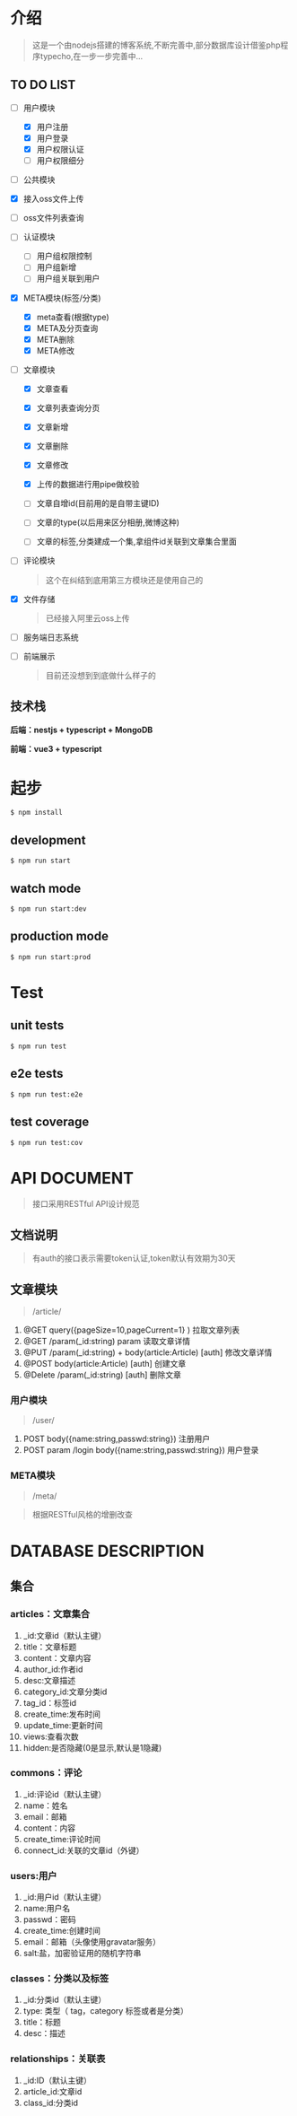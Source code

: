 <!--
 * @Author: your name
 * @Date: 2021-01-02 10:59:57
 * @LastEditTime: 2021-01-06 18:28:17
 * @LastEditors: wumao
 * @Description: In User Settings Edit
 * @FilePath: /nest-blog/README.md
-->
# 介绍

> 这是一个由nodejs搭建的博客系统,不断完善中,部分数据库设计借鉴php程序typecho,在一步一步完善中...

## TO DO LIST


- [ ] 用户模块
  - [x] 用户注册
  - [x] 用户登录
  - [x] 用户权限认证
  - [ ] 用户权限细分
 
 - [ ] 公共模块
  - [x] 接入oss文件上传
  - [ ] oss文件列表查询

- [ ] 认证模块
  - [ ] 用户组权限控制
  - [ ] 用户组新增
  - [ ] 用户组关联到用户

- [X] META模块(标签/分类)
  - [x] meta查看(根据type)
  - [x] META及分页查询
  - [x] META删除
  - [x] META修改

- [ ] 文章模块
  - [x] 文章查看
  - [x] 文章列表查询分页
  - [x] 文章新增
  - [x] 文章删除
  - [x] 文章修改
  - [x] 上传的数据进行用pipe做校验
  - [ ] 文章自增id(目前用的是自带主键ID)
  - [ ] 文章的type(以后用来区分相册,微博这种)
  - [ ] 文章的标签,分类建成一个集,拿组件id关联到文章集合里面


- [ ] 评论模块
  > 这个在纠结到底用第三方模块还是使用自己的

- [x] 文件存储
  > 已经接入阿里云oss上传

- [ ] 服务端日志系统

- [ ] 前端展示
  > 目前还没想到到底做什么样子的
  

## 技术栈

**后端：nestjs + typescript + MongoDB**

**前端：vue3 + typescript**

# 起步
 ```
 $ npm install
 ```

## development
```
$ npm run start
```

## watch mode
```
$ npm run start:dev
```

## production mode
```
$ npm run start:prod
```
# Test
## unit tests
```
$ npm run test
```

## e2e tests
```
$ npm run test:e2e
```

## test coverage
```
$ npm run test:cov
```

# API DOCUMENT

> 接口采用RESTful API设计规范

## 文档说明 

> 有auth的接口表示需要token认证,token默认有效期为30天

## 文章模块

> /article/

1. @GET query({pageSize=10,pageCurrent=1}  ) 拉取文章列表
2. @GET /param(_id:string) param 读取文章详情  
3. @PUT /param(_id:string)   + body(article:Article) [auth] 修改文章详情
4. @POST body(article:Article) [auth]  创建文章
5. @Delete /param(_id:string)  [auth]  删除文章

### 用户模块

 

> /user/

1. POST body({name:string,passwd:string}) 注册用户
2. POST param /login body({name:string,passwd:string}) 用户登录
### META模块

 

> /meta/

> 根据RESTful风格的增删改查

# DATABASE DESCRIPTION
## 集合

### articles：文章集合

1. _id:文章id（默认主键）
2. title：文章标题
3. content：文章内容
4. author_id:作者id
5. desc:文章描述
6. category_id:文章分类id
7. tag_id：标签id
8. create_time:发布时间
9. update_time:更新时间
10. views:查看次数
11. hidden:是否隐藏(0是显示,默认是1隐藏)

### commons：评论

1. _id:评论id（默认主键）
2. name：姓名
3. email：邮箱
4. content：内容
5. create_time:评论时间
6. connect_id:关联的文章id（外键）

### users:用户

1. _id:用户id（默认主键）
2. name:用户名
3. passwd：密码
4. create_time:创建时间
5. email：邮箱（头像使用gravatar服务）
6. salt:盐，加密验证用的随机字符串

### classes：分类以及标签

1. _id:分类id（默认主键）
2. type: 类型（ tag，category 标签或者是分类）
3. title：标题
4. desc：描述

### relationships：关联表

1. _id:ID（默认主键）
2. article_id:文章id
3. class_id:分类id


